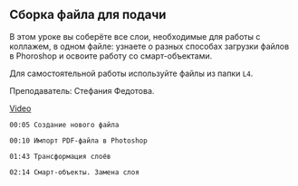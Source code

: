 ## Сборка файла для подачи

В этом уроке вы соберёте все слои, необходимые для работы с коллажем, в одном файле: узнаете о разных способах загрузки файлов в Phoroshop и освоите работу со смарт-объектами. 

Для самостоятельной работы используйте файлы из папки `L4`.

Преподаватель: Стефания Федотова.

[Video](https://player.softculture.cc/embed/PSH/PSH_72.17.10_L4-1_File_Assembly)

``` chapters
00:05 Создание нового файла

00:10 Импорт PDF-файла в Photoshop

01:43 Трансформация слоёв

02:14 Смарт-объекты. Замена слоя
```
